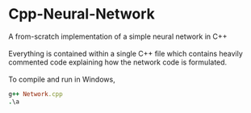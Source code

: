 # Cpp-Neural-Network
A from-scratch implementation of a simple neural network in C++
<br>
<br>
Everything is contained within a single C++ file which contains heavily commented code explaining how the network code is formulated.
<br>
<br>
To compile and run in Windows,
```ruby
g++ Network.cpp
.\a
```
